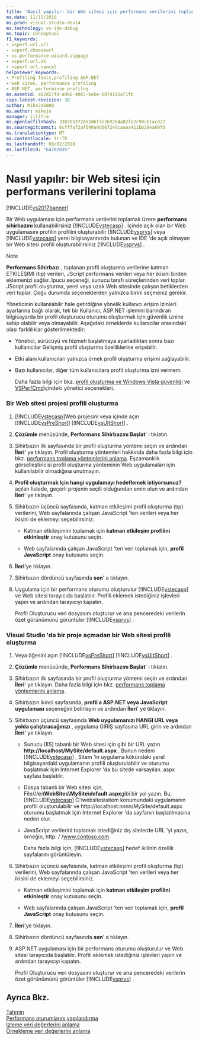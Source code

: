 ```yaml
---
title: 'Nasıl yapılır: bir Web sitesi için performans verilerini toplama | Microsoft Docs'
ms.date: 11/15/2016
ms.prod: visual-studio-dev14
ms.technology: vs-ide-debug
ms.topic: conceptual
f1_keywords:
- vsperf.url.url
- vsperf.chooseurl
- vs.performance.wizard.asppage
- vsperf.url.ok
- vsperf.url.cancel
helpviewer_keywords:
- Profiling Tools,profiling ASP.NET
- web sites, performance profiling
- ASP.NET, performance profilng
ms.assetid: a62d27fd-a966-4065-bebe-6874195a71fb
caps.latest.revision: 38
author: MikeJo5000
ms.author: mikejo
manager: jillfra
ms.openlocfilehash: 3307b5372852d6f3e269264a02fa2c90cb1acd22
ms.sourcegitcommit: 6cfffa72af599a9d667249caaaa411bb28ea69fd
ms.translationtype: MT
ms.contentlocale: tr-TR
ms.lasthandoff: 09/02/2020
ms.locfileid: "64787035"
---
```

# <a name="how-to-collect-performance-data-for-a-web-site"></a>Nasıl yapılır: bir Web sitesi için performans verilerini toplama
[!INCLUDE[vs2017banner](../includes/vs2017banner.md)]

Bir Web uygulaması için performans verilerini toplamak üzere **performans sihirbazını** kullanabilirsiniz [!INCLUDE[vstecasp](../includes/vstecasp-md.md)] . İçinde açık olan bir Web uygulamasını profilin profilini oluşturabilir [!INCLUDE[vsprvs](../includes/vsprvs-md.md)] veya [!INCLUDE[vstecasp](../includes/vstecasp-md.md)] yerel bilgisayarınızda bulunan ve IDE 'de açık olmayan bir Web sitesi profili oluşturabilirsiniz [!INCLUDE[vsprvs](../includes/vsprvs-md.md)] .  
  
> [!NOTE]
> **Performans Sihirbazı** , toplanan profil oluşturma verilerine katman ETKILEŞIMI (tıp) verileri, JScript performans verileri veya her ikisini birden eklemenizi sağlar. Ipucu seçeneği, sunucu tarafı süreçlerinden veri toplar. JScript profil oluşturma, yerel veya uzak Web sitesinde çalışan betiklerden veri toplar. Çoğu durumda seçeneklerden yalnızca birini seçmeniz gerekir.  
  
 Yöneticinin kullanılabilir hale getirdiğine yönelik kullanıcı erişim Izinleri ayarlarına bağlı olarak, tek bir Kullanıcı, ASP.NET işlemini barındıran bilgisayarda bir profil oluşturucu oturumu oluşturmak için güvenlik iznine sahip olabilir veya olmayabilir. Aşağıdaki örneklerde kullanıcılar arasındaki olası farklılıklar gösterilmektedir:  
  
- Yönetici, sürücüyü ve hizmeti başlatmaya ayarladıktan sonra bazı kullanıcılar Gelişmiş profil oluşturma özelliklerine erişebilir.  
  
- Etki alanı kullanıcıları yalnızca örnek profil oluşturma erişimi sağlayabilir.  
  
- Bazı kullanıcılar, diğer tüm kullanıcılara profil oluşturma izni vermem.  
  
  Daha fazla bilgi için bkz. [profil oluşturma ve Windows Vista güvenliği](../profiling/profiling-and-windows-vista-security.md) ve [VSPerfCmd](../profiling/vsperfcmd.md)içindeki yönetici seçenekleri.  
  
### <a name="to-profile-a-web-site-project"></a>Bir Web sitesi projesi profili oluşturma  
  
1. [!INCLUDE[vstecasp](../includes/vstecasp-md.md)]Web projesini veya içinde açın [!INCLUDE[vsPreShort](../includes/vspreshort-md.md)] [!INCLUDE[vsUltShort](../includes/vsultshort-md.md)] .  
  
2. **Çözümle** menüsünde, **Performans Sihirbazını Başlat**' ı tıklatın.  
  
3. Sihirbazın ilk sayfasında bir profil oluşturma yöntemi seçin ve ardından **İleri**' ye tıklayın. Profil oluşturma yöntemleri hakkında daha fazla bilgi için bkz. [performans toplama yöntemlerini anlama](../profiling/understanding-performance-collection-methods.md). Eşzamanlılık görselleştiricisi profil oluşturma yönteminin Web uygulamaları için kullanılabilir olmadığına unutmayın.  
  
4. **Profil oluşturmak Için hangi uygulamayı hedeflemek istiyorsunuz?** açılan listede, geçerli projenin seçili olduğundan emin olun ve ardından **İleri**' ye tıklayın.  
  
5. Sihirbazın üçüncü sayfasında, katman etkileşimi profil oluşturma (tıp) verilerini, Web sayfalarında çalışan JavaScript 'ten verileri veya her ikisini de eklemeyi seçebilirsiniz.  
  
    - Katman etkileşimini toplamak için **katman etkileşim profilini etkinleştir** onay kutusunu seçin.  
  
    - Web sayfalarında çalışan JavaScript 'ten veri toplamak için, **profil JavaScript** onay kutusunu seçin.  
  
6. **İleri**’ye tıklayın.  
  
7. Sihirbazın dördüncü sayfasında **son**' a tıklayın.  
  
8. Uygulama için bir performans oturumu oluşturulur [!INCLUDE[vstecasp](../includes/vstecasp-md.md)] ve Web sitesi tarayıcıda başlatılır. Profili eklemek istediğiniz işlevleri yapın ve ardından tarayıcıyı kapatın.  
  
     Profil Oluşturucu veri dosyasını oluşturur ve ana penceredeki verilerin özet görünümünü görüntüler [!INCLUDE[vsprvs](../includes/vsprvs-md.md)] .  
  
### <a name="to-profile-a-web-site-without-opening-a-project-in-visual-studio"></a>Visual Studio 'da bir proje açmadan bir Web sitesi profili oluşturma  
  
1. Veya öğesini açın [!INCLUDE[vsPreShort](../includes/vspreshort-md.md)] [!INCLUDE[vsUltShort](../includes/vsultshort-md.md)] .  
  
2. **Çözümle** menüsünde, **Performans Sihirbazını Başlat**' ı tıklatın.  
  
3. Sihirbazın ilk sayfasında bir profil oluşturma yöntemi seçin ve ardından **İleri**' ye tıklayın. Daha fazla bilgi için bkz. [performans toplama yöntemlerini anlama](../profiling/understanding-performance-collection-methods.md).  
  
4. Sihirbazın ikinci sayfasında, **profil a ASP.NET veya JavaScript uygulaması** seçeneğini belirleyin ve ardından **İleri**' ye tıklayın.  
  
5. Sihirbazın üçüncü sayfasında **Web uygulamanızı HANGI URL veya yolda çalıştıracağınızı** , uygulama GIRIŞ sayfasına URL girin ve ardından **İleri**' ye tıklayın.  
  
   - Sunucu (IIS) tabanlı bir Web sitesi için gibi bir URL yazın **http://localhost/MySite/default.aspx** . Bunun nedeni [!INCLUDE[vstecasp](../includes/vstecasp-md.md)] , Sitem 'in uygulama kökündeki yerel bilgisayardaki uygulamanın profili oluşturulabilir ve oturumu başlatmak Için Internet Explorer 'da bu sitede varsayılan. aspx sayfası başlatılır.  
  
   - Dosya tabanlı bir Web sitesi için, File///**c:\WebSites\MySite\default.aspx**gibi bir yol yazın. Bu, [!INCLUDE[vstecasp](../includes/vstecasp-md.md)] C:\websites\sitem konumundaki uygulamanın profili oluşturulabilir ve http://localhost:nnnn/MySite/default.aspx oturumu başlatmak Için Internet Explorer 'da sayfanın başlatılmasına neden olur.  
  
   - JavaScript verilerini toplamak istediğiniz dış sitelerde URL 'yi yazın, örneğin, http: \/ /www.contoso.com.  
  
     Daha fazla bilgi için, [!INCLUDE[vstecasp](../includes/vstecasp-md.md)] hedef ikilinin özellik sayfalarını görüntüleyin.  
  
6. Sihirbazın üçüncü sayfasında, katman etkileşimi profil oluşturma (tıp) verilerini, Web sayfalarında çalışan JavaScript 'ten verileri veya her ikisini de eklemeyi seçebilirsiniz.  
  
   - Katman etkileşimini toplamak için **katman etkileşim profilini etkinleştir** onay kutusunu seçin.  
  
   - Web sayfalarında çalışan JavaScript 'ten veri toplamak için, **profil JavaScript** onay kutusunu seçin.  
  
7. **İleri**’ye tıklayın.  
  
8. Sihirbazın dördüncü sayfasında **son**' a tıklayın.  
  
9. ASP.NET uygulaması için bir performans oturumu oluşturulur ve Web sitesi tarayıcıda başlatılır. Profili eklemek istediğiniz işlevleri yapın ve ardından tarayıcıyı kapatın.  
  
     Profil Oluşturucu veri dosyasını oluşturur ve ana penceredeki verilerin özet görünümünü görüntüler [!INCLUDE[vsprvs](../includes/vsprvs-md.md)] .  
  
## <a name="see-also"></a>Ayrıca Bkz.  
 [Tahmin](../profiling/overviews-performance-tools.md)   
 [Performans oturumlarını yapılandırma](../profiling/configuring-performance-sessions.md)   
 [Izleme veri değerlerini anlama](../profiling/understanding-instrumentation-data-values.md)   
 [Örnekleme veri değerlerini anlama](../profiling/understanding-sampling-data-values.md)
